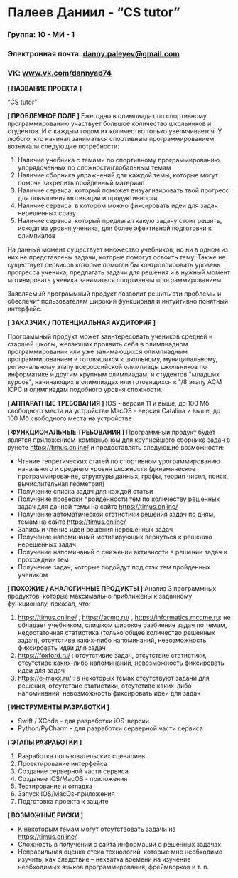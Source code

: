 # Палеев Даниил - “CS tutor”

### Группа: 10 - МИ - 1
### Электронная почта: danny.paleyev@gmail.com
### VK: www.vk.com/dannyap74

**\[ НАЗВАНИЕ ПРОЕКТА ]**

“CS tutor”

**\[ ПРОБЛЕМНОЕ ПОЛЕ ]**
Ежегодно в олимпиадах по спортивному программированию участвует большое количество школьников и студентов. И с каждым годом их количество только увеличивается. У любого, кто начинал заниматься спортивным программированием возникали следующие потребности:
1) Наличие учебника с темами по спортивному программированию упорядоченных по сложности/глобальным темам
2) Наличие сборника упражнений для каждой темы, которые могут помочь закрепить пройденный материал
3) Наличие сервиса, который поможет визуализировать твой прогресс для повышения мотивации и продуктивности
4) Наличие сервиса, в котором можно фиксировать идеи для задач нерешенных сразу
5) Наличие сервиса, который предлагал какую задачу стоит решить, исходя из уровня ученика, для более эфективной подготовки к олимпиалов

На данный момент существует множество учебников, но ни в одном из них не представлены задачи, которые помогут освоить тему. Также не существует сервисов которые помогли бы контроллировать уровень прогресса ученика, предлагать задачи для решения и в нужный момент мотивировать ученика заниматься спортивным программированием

Заявляемый программный продукт позволит решить эти проблемы и обеспечит пользователям широкий функционал и интуитивно понятный интерфейс.

**\[ ЗАКАЗЧИК / ПОТЕНЦИАЛЬНАЯ АУДИТОРИЯ ]**

Программный продукт может заинтересовать учеников средней и старшей школы, желающих проявить себя в олимпиадном программировании или уже занимающихся олимпиадным программированием и готовящихся к школьному, муниципальному, региональному этапу всероссийской олимпиады школьников по информатике и другим крупным олимпиадам, и студентов "младших курсов", начинающих в олимпиадах или готовящихся к 1/8 этапу ACM ICPC и олимпиадам подобного уровня сложности.

**\[ АППАРАТНЫЕ ТРЕБОВАНИЯ ]**
IOS - версия 11 и выше, до 100 Мб свободного места на устройстве
MacOS - версия Сatalina и выше, до 100 Мб свободного места на устройстве

**\[ ФУНКЦИОНАЛЬНЫЕ ТРЕБОВАНИЯ ]**
Программный продукт будет являтся приложением-компаньоном для крупнейшего сборника задач в рунете https://timus.online/ и предоставлять следующие возможности:
* Чтение теоретических статей по спортивном урограммированию начального и среднего уровня сложности (динамическое программирование, структуры данных, графы, теория чисел, поиск, вычислительная геометрия)
* Получение списка задач для каждой статьи
* Получение проверки пройденности тем по количеству решенных задач для данной темы на сайте https://timus.online/
* Получение автоматической статистики решения задач по дням, темам на сайте https://timus.online/
* Запись и чтение идей решения нерешенных задач 
* Получение напоминаний мотивирующих вернуться к решению нерешенных задач
* Получение напоминаний о снижении активности в решении задач и прохожднии тем
* Получение задач, которые подойдут под стэк тем пройденных учеником 

**\[ ПОХОЖИЕ / АНАЛОГИЧНЫЕ ПРОДУКТЫ ]**
Анализ 3 программных продуктов, которые максимально приближены к заданному функционалу, показал, что:
1) https://timus.online/ , https://acmp.ru/ , https://informatics.mccme.ru: не обладает учебником, слишком широкое разбиение задач по темам, недостаточная статистика (только общее количество решенных задач), отсутстиве каких-либо напоминаний, невозможность фиксировать идеи для задач
2) https://foxford.ru/ : отсутстивие задач, отсутствие статистики, отсутстиве каких-либо напоминаний, невозможность фиксировать идеи для задач
3) https://e-maxx.ru/ : в некоторых темах отсутствуют задачи для решения, отсутствие статистики, отсутстиве каких-либо напоминаний, невозможность фиксировать идеи для задач

**\[ ИНСТРУМЕНТЫ РАЗРАБОТКИ ]**

* Swift / XCode - для разработки iOS-версии
* Python/PyCharm - для разработки серверной части сервиса

**\[ ЭТАПЫ РАЗРАБОТКИ ]**

1) Разработка пользовательских сценариев
2) Проектирование интерфейса 
3) Создание серверной части сервиса
4) Создание IOS/MacOS - приложения
5) Тестирование и отладка
6) Запуск IOS/MacOs-приложения
7) Подготовка проекта к защите

**\[ ВОЗМОЖНЫЕ РИСКИ ]**
* К некоторым темам могут отсутствовать задачи на https://timus.online/ 
* Сложность в получении с сайта информации о решенных задачах
* Неправильная оценка стека технологий, которые мне необходимо изучить, как следствие – нехватка времени на изучение необходимых языков программирования, фреймворков и т. п.
